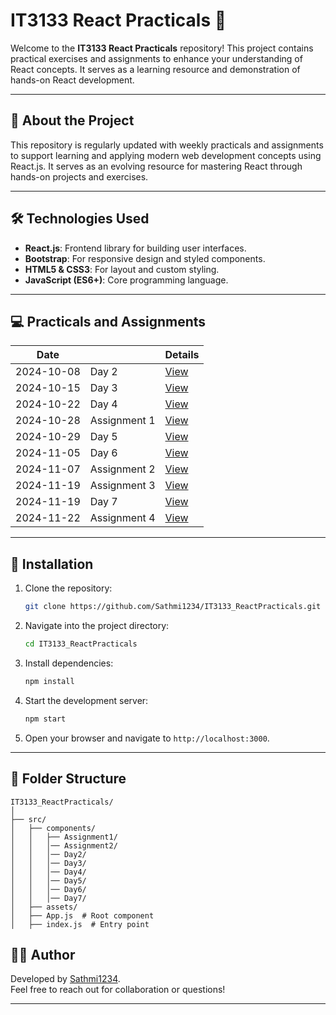 # IT3133 React Practicals 🚀

Welcome to the **IT3133 React Practicals** repository! This project contains practical exercises and assignments to enhance your understanding of React concepts. It serves as a learning resource and demonstration of hands-on React development.

---

## 📖 About the Project

This repository is regularly updated with weekly practicals and assignments to support learning and applying modern web development concepts using React.js. It serves as an evolving resource for mastering React through hands-on projects and exercises.

---

## 🛠️ Technologies Used

- **React.js**: Frontend library for building user interfaces.
- **Bootstrap**: For responsive design and styled components.
- **HTML5 & CSS3**: For layout and custom styling.
- **JavaScript (ES6+)**: Core programming language.

---

## 💻 Practicals and Assignments

| Date       |      |Details                                             |
|------------|------|---------------------------------------------------|
| 2024-10-08 | Day 2 | [View](./src/componenets/Day2_08_10)                      |
| 2024-10-15 | Day 3 | [View](./src/componenets/Day3_15_10)                      |
| 2024-10-22 | Day 4 | [View](./src/componenets/Day4_22_10)                      |
| 2024-10-28 | Assignment 1 | [View](./src/componenets/Assignment1)               |
| 2024-10-29 | Day 5 | [View](./src/componenets/Day5_29_10)                      |
| 2024-11-05 | Day 6 | [View](./src/componenets/Day6_05_11)                      |
| 2024-11-07 | Assignment 2 | [View](./src/componenets/Assignment2)               |
| 2024-11-19 | Assignment 3 | [View](https://github.com/Sathmi1234/2020ICT117_IT3133_Assignment3_StudentInformationPortal.git)               |
| 2024-11-19 | Day 7 | [View](./src/componenets/Day7_19_11)                      |
| 2024-11-22 | Assignment 4 | [View](https://github.com/Sathmi1234/IT3133_Assignment4_AnimalMatchingGame.git)                      |

---

## 🚀 Installation

1. Clone the repository:
   ```bash
   git clone https://github.com/Sathmi1234/IT3133_ReactPracticals.git
   ```
2. Navigate into the project directory:
   ```bash
   cd IT3133_ReactPracticals
   ```
3. Install dependencies:
   ```bash
   npm install
   ```
4. Start the development server:
   ```bash
   npm start
   ```
5. Open your browser and navigate to `http://localhost:3000`.

---

## 📂 Folder Structure

```plaintext
IT3133_ReactPracticals/
│
├── src/
│   ├── components/
│   │   ├── Assignment1/
│   │   │── Assignment2/
│   │   │── Day2/
│   │   │── Day3/ 
│   │   │── Day4/ 
│   │   │── Day5/
│   │   │── Day6/
│   │   │── Day7/ 
│   ├── assets/
│   ├── App.js  # Root component
│   ├── index.js  # Entry point

```


## 👩‍💻 Author

Developed by [Sathmi1234](https://github.com/Sathmi1234).  
Feel free to reach out for collaboration or questions!

---